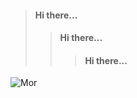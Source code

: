 > #### Hi there...
>> #### Hi there...
>>> #### Hi there...
![Моr](https://user-images.githubusercontent.com/75621064/111083081-b22ffd00-851c-11eb-8256-90ab2aad7f8c.png)
